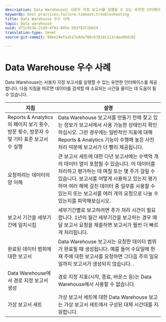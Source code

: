 ```yaml
---
description: Data Warehouse는 사용자 지정 보고서를 실행할 수 있는 유연한 인터페이스를 제공합니다. 다음 지침을 따르면 데이터를 검색할 때 소요되는 시간을 줄이는 데 도움이 될 수 있습니다.
keywords: best practices;failure;timeout;troubleshooting
title: Data Warehouse 우수 사례
topic: Data warehouse
uuid: d71c9138-22d9-4f92-885e-593f83f2bb59
translation-type: tm+mt
source-git-commit: 99ee24efaa517e8da700c67818c111c4aa90dc02

---
```



# Data Warehouse 우수 사례

Data Warehouse는 사용자 지정 보고서를 실행할 수 있는 유연한 인터페이스를 제공합니다. 다음 지침을 따르면 데이터를 검색할 때 소요되는 시간을 줄이는 데 도움이 될 수 있습니다.



| 지침 | 설명 |
|--- |--- |
| Reports &amp; Analytics의 페이지 보기 횟수, 방문 횟수, 방문자 수 및 기타 표준 보고서 수 실행 | Data Warehouse 보고서를 만들기 전에 찾고 있는 정보가 보고서에서 사용 가능한 상태인지 확인하십시오. 그런 경우에는 일반적인 지표에 대해 Reports &amp; Analytics 기능이 수행해 놓은 사전 처리 덕분에 보고서가 더 빨리 제공됩니다. |
| 요청하려는 데이터의 양 이해 | 큰 보고서 세트에 대한 다년 보고서에는 수백억 개의 데이터 열이 포함될 수 있습니다. 이 데이터를 처리하고 평가하는 데 며칠 또는 몇 주가 걸릴 수 있습니다. 보고서를 어떻게 사용하고 있는지 평가하여 여러 해에 걸친 데이터 중 일부를 사용할 수 있는지 또는 보고서를 여러 개의 요청으로 나눌 수 있는지를 파악해보십시오. |
| 보고서 기간을 세부기간에 일치시킴 | 세부기간별로 보고하려면 추가 처리 시간이 필요합니다. 1년의 월간 세부기간을 보고하는 경우 매달 보고서 요청을 제출하면 보고서가 훨씬 더 빠르게 처리됩니다. |
| 완료된 데이터 범위에 대한 보고서 | Data Warehouse 보고서는 요청한 데이터 범위가 완료될 때 생성됩니다. 예를 들어 수요일에 현재 주에 대한 보고서를 요청하면 그다음 주의 일요일까지 보고서가 생성되지 않습니다. . |
| Data Warehouse에서 경로 지정 보고서 생성 | 경로 지정 지표(시작, 종료, 바운스 등)는 Data Warehouse에서 사용할 수 없습니다. |
| 가상 보고서 세트 | 가상 보고서 세트에 대한 Data Warehouse 보고는 가상 보고서 세트에서 구성된 대체 시간대를 지원합니다. |

